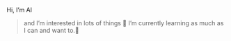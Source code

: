 Hi, I’m Al
> and I’m interested in lots of things
🌱 I’m currently learning as much as I can and want to.🌱

<!---
Al-picklepie/Al-picklepie is a ✨ special ✨ repository because its `README.md` (this file) appears on your GitHub profile.
You can click the Preview link to take a look at your changes.
--->
